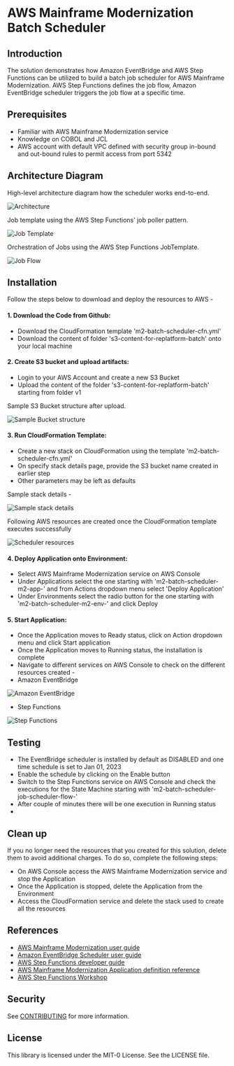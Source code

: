 # AWS Mainframe Modernization Batch Scheduler

## Introduction
The solution demonstrates how Amazon EventBridge and AWS Step Functions can be utilized to build a batch job scheduler for AWS Mainframe Modernization. AWS Step Functions defines the job flow, Amazon EventBridge scheduler triggers the job flow at a specific time.

## Prerequisites
* Familiar with AWS Mainframe Modernization service
* Knowledge on COBOL and JCL
* AWS account with default VPC defined with security group in-bound and out-bound rules to permit access from port 5342


## Architecture Diagram
High-level architecture diagram how the scheduler works end-to-end.

![Architecture](images/Batch%20Scheduler%20Main.png)

Job template using the AWS Step Functions' job poller pattern.

![Job Template](images/Batch%20Scheduler%20Template.png)

Orchestration of Jobs using the AWS Step Functions JobTemplate.

![Job Flow](images/Batch%20Scheduler%20Job%20Flow.png)

## Installation
Follow the steps below to download and deploy the resources to AWS -

#### 1. Download the Code from Github:

- Download the CloudFormation template 'm2-batch-scheduler-cfn.yml'
- Download the content of folder 's3-content-for-replatform-batch' onto your local machine

#### 2. Create S3 bucket and upload artifacts:

- Login to your AWS Account and create a new S3 Bucket
- Upload the content of the folder 's3-content-for-replatform-batch' starting from folder v1

Sample S3 Bucket structure after upload.

![Sample Bucket structure](images/S3%20Bucket%20Sample%20structure.png)

#### 3. Run CloudFormation Template:

- Create a new stack on CloudFormation using the template 'm2-batch-scheduler-cfn.yml'
- On specify stack details page, provide the S3 bucket name created in earlier step
- Other parameters may be left as defaults

Sample stack details -

![Sample stack details](images/Stack%20Details.png)

Following AWS resources are created once the CloudFormation template executes successfully

![Scheduler resources](images/Scheduler%20resources.png)

#### 4. Deploy Application onto Environment:
- Select AWS Mainframe Modernization service on AWS Console
- Under Applications select the one starting with 'm2-batch-scheduler-m2-app-' and from Actions dropdown menu select 'Deploy Application'
- Under Environments select the radio button for the one starting with 'm2-batch-scheduler-m2-env-' and click Deploy

#### 5. Start Application:
- Once the Application moves to Ready status, click on Action dropdown menu and click Start application
- Once the Application moves to Running status, the installation is complete
- Navigate to different services on AWS Console to check on the different resources created - 
- Amazon EventBridge

![Amazon EventBridge](images/EventBridge.png)

- Step Functions

![Step Functions](images/StateMachines.png)

  

## Testing
- The EventBridge scheduler is installed by default as DISABLED and one time schedule is set to Jan 01, 2023
- Enable the schedule by clicking on the Enable button
- Switch to the Step Functions service on AWS Console and check the executions for the State Machine starting with 'm2-batch-scheduler-job-scheduler-flow-'
- After couple of minutes there will be one execution in Running status
- 

## Clean up
If you no longer need the resources that you created for this solution, delete them to avoid additional charges. To do so, complete the following steps:
* On AWS Console access the AWS Mainframe Modernization service and stop the Application
* Once the Application is stopped, delete the Application from the Environment
* Access the CloudFormation service and delete the stack used to create all the resources

## References

* [AWS Mainframe Modernization user guide](https://docs.aws.amazon.com/m2/latest/userguide/what-is-m2.html)
* [Amazon EventBridge Scheduler user guide](https://docs.aws.amazon.com/scheduler/latest/UserGuide/what-is-scheduler.html)
* [AWS Step Functions developer guide](https://docs.aws.amazon.com/step-functions/latest/dg/welcome.html)
* [AWS Mainframe Modernization Application definition reference](https://docs.aws.amazon.com/m2/latest/userguide/applications-m2-definition.html)
* [AWS Step Functions Workshop](https://catalog.workshops.aws/stepfunctions/en-US)

## Security

See [CONTRIBUTING](CONTRIBUTING.md#security-issue-notifications) for more information.

## License

This library is licensed under the MIT-0 License. See the LICENSE file.


